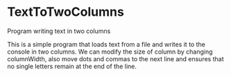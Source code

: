 # TextToTwoColumns
Program writing text in two columns

This is a simple program that loads text from a file and writes it to the console in two columns. We can modify the size of column by changing columnWidth, also move dots and commas to the next line and ensures that no single letters remain at the end of the line.
